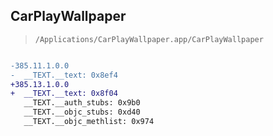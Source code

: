 ## CarPlayWallpaper

> `/Applications/CarPlayWallpaper.app/CarPlayWallpaper`

```diff

-385.11.1.0.0
-  __TEXT.__text: 0x8ef4
+385.13.1.0.0
+  __TEXT.__text: 0x8f04
   __TEXT.__auth_stubs: 0x9b0
   __TEXT.__objc_stubs: 0xd40
   __TEXT.__objc_methlist: 0x974

```
